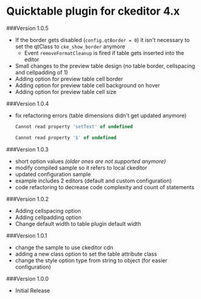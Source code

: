 Quicktable plugin for ckeditor 4.x
==========
###Version 1.0.5
- If the border gets disabled (`config.qtBorder = 0`) it isn't necessary to set the qtClass to `cke_show_border` anymore
	- Event `removeFormatCleanup` is fired if table gets inserted into the editor
- Small changes to the preview table design (no table border, cellspacing and cellpadding of 1)
- Adding option for preview table cell border
- Adding option for preview table cell background on hover
- Adding option for preview table cell size

###Version 1.0.4
- fix refactoring errors (table dimensions didn't get updated anymore)
	```javascript
	Cannot read property 'setText' of undefined
	```
	```javascript
	Cannot read property '$' of undefined
	```

###Version 1.0.3
- short option values *(older ones are not supported anymore)*
- modify compiled sample so it refers to local ckeditor
- updated configuration sample
- example includes 2 editors (default and custom configuration)
- code refactoring to decrease code complexity and count of statements

###Version 1.0.2
- Adding cellspacing option
- Adding cellpadding option
- Change default width to table plugin default width

###Version 1.0.1
- change the sample to use ckeditor cdn
- adding a new class option to set the table attribute class
- change the style option type from string to object (for easier configuration)

###Version 1.0.0
- Initial Release
